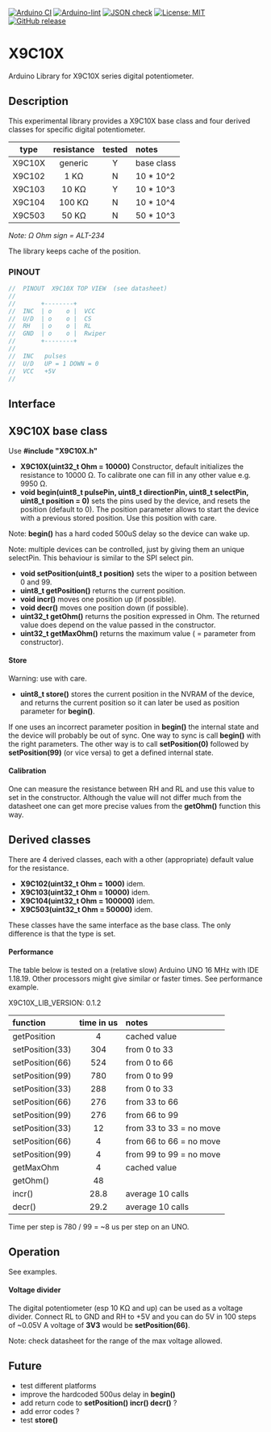 
[![Arduino CI](https://github.com/RobTillaart/X9C10X/workflows/Arduino%20CI/badge.svg)](https://github.com/marketplace/actions/arduino_ci)
[![Arduino-lint](https://github.com/RobTillaart/X9C10X/actions/workflows/arduino-lint.yml/badge.svg)](https://github.com/RobTillaart/X9C10X/actions/workflows/arduino-lint.yml)
[![JSON check](https://github.com/RobTillaart/X9C10X/actions/workflows/jsoncheck.yml/badge.svg)](https://github.com/RobTillaart/X9C10X/actions/workflows/jsoncheck.yml)
[![License: MIT](https://img.shields.io/badge/license-MIT-green.svg)](https://github.com/RobTillaart/X9C10X/blob/master/LICENSE)
[![GitHub release](https://img.shields.io/github/release/RobTillaart/X9C10X.svg?maxAge=3600)](https://github.com/RobTillaart/X9C10X/releases)


# X9C10X

Arduino Library for X9C10X series digital potentiometer.


## Description

This experimental library provides a X9C10X base class and four derived classes for specific digital potentiometer.

| type   | resistance | tested  |  notes       |
|:------:|:----------:|:-------:|:-------------|
| X9C10X |    generic |    Y    |  base class  |
| X9C102 |    1 KΩ    |    N    |  10 \* 10^2  |
| X9C103 |   10 KΩ    |    Y    |  10 \* 10^3  |
| X9C104 |  100 KΩ    |    N    |  10 \* 10^4  |
| X9C503 |   50 KΩ    |    N    |  50 \* 10^3  |


_Note: Ω Ohm sign = ALT-234_

The library keeps cache of the position. 


### PINOUT


```cpp
//  PINOUT  X9C10X TOP VIEW  (see datasheet)
//
//       +--------+
//  INC  | o    o |  VCC
//  U/D  | o    o |  CS
//  RH   | o    o |  RL
//  GND  | o    o |  Rwiper
//       +--------+
//
//  INC   pulses
//  U/D   UP = 1 DOWN = 0
//  VCC   +5V
//
```


## Interface


## X9C10X base class

Use **\#include "X9C10X.h"**

- **X9C10X(uint32_t Ohm = 10000)** Constructor, default initializes the resistance to 10000 Ω. 
To calibrate one can fill in any other value e.g. 9950 Ω.
- **void begin(uint8_t pulsePin, uint8_t directionPin, uint8_t selectPin, uint8_t position = 0)** 
sets the pins used by the device, and resets the position (default to 0).
The position parameter allows to start the device with a previous stored position. 
Use this position with care.

Note: **begin()** has a hard coded 500uS delay so the device can wake up.

Note: multiple devices can be controlled, just by giving them an unique selectPin.
This behaviour is similar to the SPI select pin.

- **void setPosition(uint8_t position)** sets the wiper to a position between 0 and 99. 
- **uint8_t getPosition()** returns the current position.
- **void incr()** moves one position up (if possible).
- **void decr()** moves one position down (if possible).
- **uint32_t getOhm()** returns the position expressed in Ohm.
The returned value does depend on the value passed in the constructor.
- **uint32_t getMaxOhm()** returns the maximum value ( =  parameter from constructor). 


#### Store 

Warning: use with care.

- **uint8_t store()** stores the current position in the NVRAM of the device, 
and returns the current position so it can later be used as position parameter for **begin()**. 

If one uses an incorrect parameter position in **begin()** the internal state and the device 
will probably be out of sync. One way to sync is call **begin()** with the right parameters. 
The other way is to call **setPosition(0)** followed by **setPosition(99)** (or vice versa) 
to get a defined internal state.


#### Calibration

One can measure the resistance between RH and RL and use this value to set 
in the constructor. Although the value will not differ much from the datasheet
one can get more precise values from the **getOhm()** function this way.


## Derived classes 

There are 4 derived classes, each with a other (appropriate) default value for the resistance. 

- **X9C102(uint32_t Ohm = 1000)** idem.
- **X9C103(uint32_t Ohm = 10000)** idem.
- **X9C104(uint32_t Ohm = 100000)** idem.
- **X9C503(uint32_t Ohm = 50000)** idem.

These classes have the same interface as the base class.
The only difference is that the type is set.


#### Performance

The table below is tested on a (relative slow) Arduino UNO 16 MHz with IDE 1.18.19.
Other processors might give similar or faster times. See performance example.

X9C10X_LIB_VERSION: 0.1.2

 | function            | time in us | notes                   |
 |:--------------------|:----------:|:------------------------|
 | getPosition         |     4      | cached value            |
 | setPosition(33)     |   304      | from 0 to 33            |
 | setPosition(66)     |   524      | from 0 to 66            |
 | setPosition(99)     |   780      | from 0 to 99            |
 | setPosition(33)     |   288      | from 0 to 33            |
 | setPosition(66)     |   276      | from 33 to 66           |
 | setPosition(99)     |   276      | from 66 to 99           |
 | setPosition(33)     |    12      | from 33 to 33 = no move |
 | setPosition(66)     |     4      | from 66 to 66 = no move |
 | setPosition(99)     |     4      | from 99 to 99 = no move |
 | getMaxOhm           |     4      | cached value            |
 | getOhm()            |    48      |                         |
 | incr()              |    28.8    | average 10 calls        |
 | decr()              |    29.2    | average 10 calls        |

Time per step is 780 / 99 = ~8 us per step on an UNO.


## Operation

See examples.


#### Voltage divider 

The digital potentiometer (esp 10 KΩ and up) can be used as a voltage divider.
Connect RL to GND and RH to +5V and you can do 5V in 100 steps of ~0.05V
A voltage of **3V3** would be **setPosition(66)**. 

Note: check datasheet for the range of the max voltage allowed.


## Future

- test different platforms
- improve the hardcoded 500us delay in **begin()**
- add return code to **setPosition() incr() decr()** ?
- add error codes ?
- test **store()**
